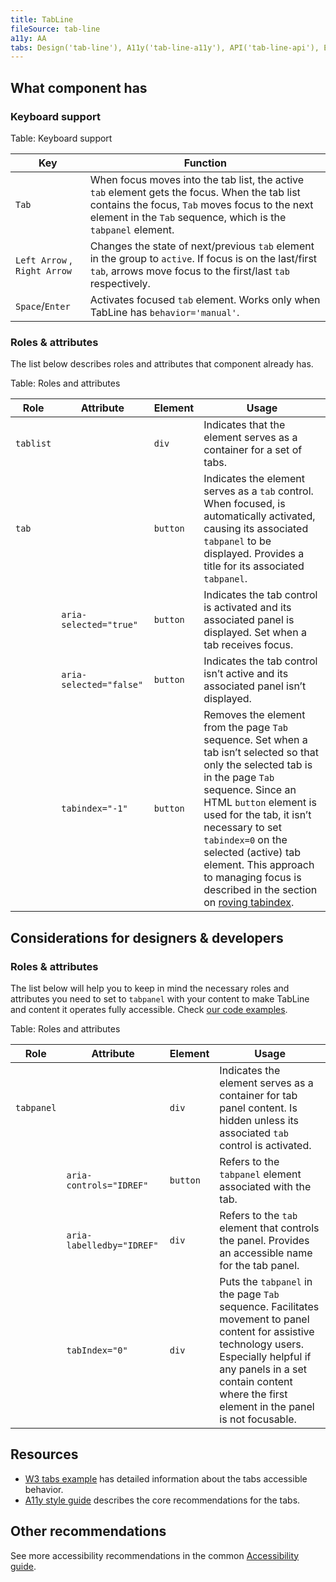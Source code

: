 ```yaml
---
title: TabLine
fileSource: tab-line
a11y: AA
tabs: Design('tab-line'), A11y('tab-line-a11y'), API('tab-line-api'), Example('tab-line-code'), Changelog('tab-line-changelog')
---
```


## What component has

### Keyboard support

Table: Keyboard support

| Key                          | Function                                                                                                                                                                                                         |
| ---------------------------- | ---------------------------------------------------------------------------------------------------------------------------------------------------------------------------------------------------------------- |
| `Tab`                        | When focus moves into the tab list, the active `tab` element gets the focus. When the tab list contains the focus, `Tab` moves focus to the next element in the `Tab` sequence, which is the `tabpanel` element. |
| `Left Arrow` , `Right Arrow` | Changes the state of next/previous `tab` element in the group to `active`. If focus is on the last/first `tab`, arrows move focus to the first/last `tab` respectively.                                          |
| `Space`/`Enter`              | Activates focused `tab` element. Works only when TabLine has `behavior='manual'`.                                                                                                                                |

### Roles & attributes

The list below describes roles and attributes that component already has.

Table: Roles and attributes

| Role      | Attribute               | Element  | Usage                                                                                                                                                                                                                                                                                                                                                                                                                              |
| --------- | ----------------------- | -------- | ---------------------------------------------------------------------------------------------------------------------------------------------------------------------------------------------------------------------------------------------------------------------------------------------------------------------------------------------------------------------------------------------------------------------------------- |
| `tablist` |                         | `div`    | Indicates that the element serves as a container for a set of tabs.                                                                                                                                                                                                                                                                                                                                                                |
| `tab`     |                         | `button` | Indicates the element serves as a `tab` control. When focused, is automatically activated, causing its associated `tabpanel` to be displayed. Provides a title for its associated `tabpanel`.                                                                                                                                                                                                                                      |
|           | `aria-selected="true"`  | `button` | Indicates the tab control is activated and its associated panel is displayed. Set when a tab receives focus.                                                                                                                                                                                                                                                                                                                       |
|           | `aria-selected="false"` | `button` | Indicates the tab control isn’t active and its associated panel isn’t displayed.                                                                                                                                                                                                                                                                                                                                                   |
|           | `tabindex="-1"`         | `button` | Removes the element from the page `Tab` sequence. Set when a tab isn’t selected so that only the selected tab is in the page `Tab` sequence. Since an HTML `button` element is used for the tab, it isn’t necessary to set `tabindex=0` on the selected (active) tab element. This approach to managing focus is described in the section on [roving tabindex](https://www.w3.org/TR/wai-aria-practices-1.1/#kbd_roving_tabindex). |

## Considerations for designers & developers

### Roles & attributes

The list below will help you to keep in mind the necessary roles and attributes you need to set to `tabpanel` with your content to make TabLine and content it operates fully accessible. Check [our code examples](/components/tab-line/tab-line-code).

Table: Roles and attributes

| Role       | Attribute                 | Element  | Usage                                                                                                                                                                                                                                  |
| ---------- | ------------------------- | -------- | -------------------------------------------------------------------------------------------------------------------------------------------------------------------------------------------------------------------------------------- |
| `tabpanel` |                           | `div`    | Indicates the element serves as a container for tab panel content. Is hidden unless its associated `tab` control is activated.                                                                                                         |
|            | `aria-controls="IDREF"`   | `button` | Refers to the `tabpanel` element associated with the tab.                                                                                                                                                                              |
|            | `aria-labelledby="IDREF"` | `div`    | Refers to the `tab` element that controls the panel. Provides an accessible name for the tab panel.                                                                                                                                    |
|            | `tabIndex="0"`            | `div`    | Puts the `tabpanel` in the page `Tab` sequence. Facilitates movement to panel content for assistive technology users. Especially helpful if any panels in a set contain content where the first element in the panel is not focusable. |

## Resources

- [W3 tabs example](https://www.w3.org/TR/wai-aria-practices-1.1/examples/tabs/tabs-1/tabs.html) has detailed information about the tabs accessible behavior.
- [A11y style guide](https://a11y-style-guide.com/style-guide/section-structure.html#kssref-structure-tabs) describes the core recommendations for the tabs.

## Other recommendations

See more accessibility recommendations in the common [Accessibility guide](/core-principles/a11y/a11y).
